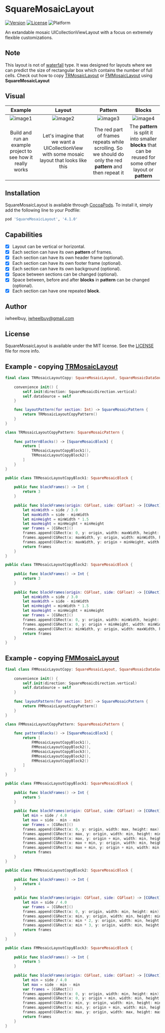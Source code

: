 # SquareMosaicLayout

[![Version](https://img.shields.io/cocoapods/v/SquareMosaicLayout.svg?style=flat)](https://cocoapods.org/pods/SquareMosaicLayout)
[![License](https://img.shields.io/cocoapods/l/SquareMosaicLayout.svg?style=flat)](https://raw.githubusercontent.com/iwheelbuy/SquareMosaicLayout/master/LICENSE)
![Platform](https://img.shields.io/cocoapods/p/SquareMosaicLayout.svg?style=flat)

An extandable mosaic UICollectionViewLayout with a focus on extremely flexible customizations.

## Note

This layout is not of [waterfall](https://www.raywenderlich.com/107439/uicollectionview-custom-layout-tutorial-pinterest) type. It was designed for layouts where we can predict the size of rectangular box which contains the number of full cells. Check out how to copy [TRMosaicLayout](https://github.com/iwheelbuy/SquareMosaicLayout#example---copying-trmosaiclayout) or [FMMosaicLayout](https://github.com/iwheelbuy/SquareMosaicLayout#example---copying-fmmosaiclayout) using __SquareMosaicLayout__

## Visual

| Example | Layout | Pattern | Blocks |
|:-:|:-:|:-:|:-:|
| ![image1](https://github.com/iwheelbuy/SquareMosaicLayout/blob/master/Example/SquareMosaicLayout/ezgif.com-optimize.gif) | ![image2](https://github.com/iwheelbuy/SquareMosaicLayout/blob/master/Example/SquareMosaicLayout/rsz_1.png) | ![image3](https://github.com/iwheelbuy/SquareMosaicLayout/blob/master/Example/SquareMosaicLayout/rsz_12.png) | ![image4](https://github.com/iwheelbuy/SquareMosaicLayout/blob/master/Example/SquareMosaicLayout/rsz_3.png) |
| Build and run an example project to see how it really works | Let's imagine that we want a UICollectionView with some mosaic layout that looks like this | The red part of frames repeats while scrolling. So we should do only the red __pattern__ and then repeat it | The __pattern__ is split it into smaller __blocks__ that can be reused for some other layout or __pattern__ |

## Installation

SquareMosaicLayout is available through [CocoaPods](http://cocoapods.org). To install
it, simply add the following line to your Podfile:

```ruby
pod 'SquareMosaicLayout', '4.1.0'
```

## Capabilities

- [x] Layout can be vertical or horizontal.
- [x] Each section can have its own __pattern__ of frames.
- [x] Each section can have its own header frame (optional).
- [x] Each section can have its own footer frame (optional).
- [x] Each section can have its own background (optional).
- [x] Space between sections can be changed (optional).
- [x] Space between, before and after __blocks__ in __pattern__ can be changed (optional).
- [x] Each section can have one repeated __block__.

## Author

iwheelbuy, iwheelbuy@gmail.com

## License

SquareMosaicLayout is available under the MIT license. See the [LICENSE](https://raw.githubusercontent.com/iwheelbuy/SquareMosaicLayout/master/LICENSE) file for more info.

## Example - copying [TRMosaicLayout](https://github.com/vinnyoodles/TRMosaicLayout)

```swift
final class TRMosaicLayoutCopy: SquareMosaicLayout, SquareMosaicDataSource {
    
    convenience init() {
        self.init(direction: SquareMosaicDirection.vertical)
        self.dataSource = self
    }

    func layoutPattern(for section: Int) -> SquareMosaicPattern {
        return TRMosaicLayoutCopyPattern()
    }
}

class TRMosaicLayoutCopyPattern: SquareMosaicPattern {
    
    func patternBlocks() -> [SquareMosaicBlock] {
        return [
            TRMosaicLayoutCopyBlock1(),
            TRMosaicLayoutCopyBlock2()
        ]
    }
}

public class TRMosaicLayoutCopyBlock1: SquareMosaicBlock {
    
    public func blockFrames() -> Int {
        return 3
    }
    
    public func blockFrames(origin: CGFloat, side: CGFloat) -> [CGRect] {
        let minWidth = side / 3.0
        let maxWidth = side - minWidth
        let minHeight = minWidth * 1.5
        let maxHeight = minHeight + minHeight
        var frames = [CGRect]()
        frames.append(CGRect(x: 0, y: origin, width: maxWidth, height: maxHeight))
        frames.append(CGRect(x: maxWidth, y: origin, width: minWidth, height: minHeight))
        frames.append(CGRect(x: maxWidth, y: origin + minHeight, width: minWidth, height: minHeight))
        return frames
    }
}

public class TRMosaicLayoutCopyBlock2: SquareMosaicBlock {
    
    public func blockFrames() -> Int {
        return 3
    }
    
    public func blockFrames(origin: CGFloat, side: CGFloat) -> [CGRect] {
        let minWidth = side / 3.0
        let maxWidth = side - minWidth
        let minHeight = minWidth * 1.5
        let maxHeight = minHeight + minHeight
        var frames = [CGRect]()
        frames.append(CGRect(x: 0, y: origin, width: minWidth, height: minHeight))
        frames.append(CGRect(x: 0, y: origin + minHeight, width: minWidth, height: minHeight))
        frames.append(CGRect(x: minWidth, y: origin, width: maxWidth, height: maxHeight))
        return frames
    }
}
```

## Example - copying [FMMosaicLayout](https://github.com/fmitech/FMMosaicLayout)

```swift
final class FMMosaicLayoutCopy: SquareMosaicLayout, SquareMosaicDataSource {
    
    convenience init() {
        self.init(direction: SquareMosaicDirection.vertical)
        self.dataSource = self
    }
    
    func layoutPattern(for section: Int) -> SquareMosaicPattern {
        return FMMosaicLayoutCopyPattern()
    }
}

class FMMosaicLayoutCopyPattern: SquareMosaicPattern {
    
    func patternBlocks() -> [SquareMosaicBlock] {
        return [
            FMMosaicLayoutCopyBlock1(),
            FMMosaicLayoutCopyBlock2(),
            FMMosaicLayoutCopyBlock3(),
            FMMosaicLayoutCopyBlock2(),
            FMMosaicLayoutCopyBlock2()
        ]
    }
}

public class FMMosaicLayoutCopyBlock1: SquareMosaicBlock {
    
    public func blockFrames() -> Int {
        return 5
    }
    
    public func blockFrames(origin: CGFloat, side: CGFloat) -> [CGRect] {
        let min = side / 4.0
        let max = side - min - min
        var frames = [CGRect]()
        frames.append(CGRect(x: 0, y: origin, width: max, height: max))
        frames.append(CGRect(x: max, y: origin, width: min, height: min))
        frames.append(CGRect(x: max, y: origin + min, width: min, height: min))
        frames.append(CGRect(x: max + min, y: origin, width: min, height: min))
        frames.append(CGRect(x: max + min, y: origin + min, width: min, height: min))
        return frames
    }
}

public class FMMosaicLayoutCopyBlock2: SquareMosaicBlock {
    
    public func blockFrames() -> Int {
        return 4
    }
    
    public func blockFrames(origin: CGFloat, side: CGFloat) -> [CGRect] {
        let min = side / 4.0
        var frames = [CGRect]()
        frames.append(CGRect(x: 0, y: origin, width: min, height: min))
        frames.append(CGRect(x: min, y: origin, width: min, height: min))
        frames.append(CGRect(x: min * 2, y: origin, width: min, height: min))
        frames.append(CGRect(x: min * 3, y: origin, width: min, height: min))
        return frames
    }
}

public class FMMosaicLayoutCopyBlock3: SquareMosaicBlock {
    
    public func blockFrames() -> Int {
        return 5
    }
    
    public func blockFrames(origin: CGFloat, side: CGFloat) -> [CGRect] {
        let min = side / 4.0
        let max = side - min - min
        var frames = [CGRect]()
        frames.append(CGRect(x: 0, y: origin, width: min, height: min))
        frames.append(CGRect(x: 0, y: origin + min, width: min, height: min))
        frames.append(CGRect(x: min, y: origin, width: min, height: min))
        frames.append(CGRect(x: min, y: origin + min, width: min, height: min))
        frames.append(CGRect(x: max, y: origin, width: max, height: max))
        return frames
    }
}
```
